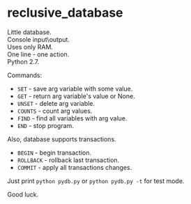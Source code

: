 # reclusive_database

Little database.   
Console input\output.  
Uses only RAM.  
One line - one action.  
Python 2.7.  

Commands:
* ```SET``` - save arg variable with some value.
* ```GET``` - return arg variable's value or None.
* ```UNSET``` - delete arg variable.
* ```COUNTS``` - count arg values.
* ```FIND``` - find all variables with arg value.
* ```END``` - stop program.

Also, database supports transactions.

* ```BEGIN``` - begin transaction.
* ```ROLLBACK``` - rollback last transaction.
* ```COMMIT``` - apply all transactions changes.

Just print ```python pydb.py``` or ```python pydb.py -t``` for test mode.  

Good luck.

